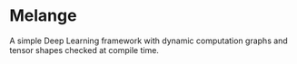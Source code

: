 # Melange

A simple Deep Learning framework with dynamic computation graphs and tensor shapes checked at compile time.